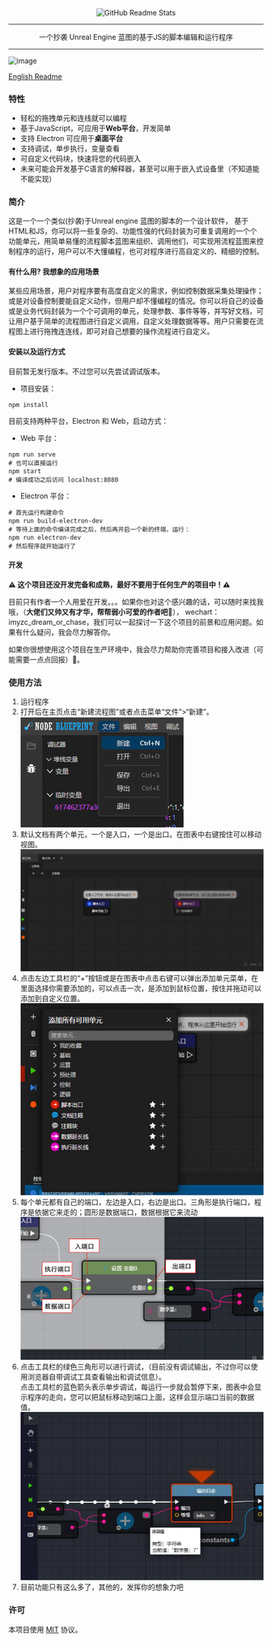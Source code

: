 
<p align="center">
 <img width="240px" src="https://raw.githubusercontent.com/imengyu/node-blueprint/master/src/assets/images/logo-huge.png" align="center" alt="GitHub Readme Stats" />
 <hr>
 <p align="center">一个抄袭 Unreal Engine 蓝图的基于JS的脚本编辑和运行程序</p>
</p>

---

![image](https://raw.githubusercontent.com/imengyu/node-blueprint/master/images/preview.jpg)

[English Readme](https://github.com/imengyu/node-blueprint/blob/master/README.en.md)
### 特性

* 轻松的拖拽单元和连线就可以编程
* 基于JavaScript，可应用于**Web平台**，开发简单
* 支持 Electron 可应用于**桌面平台**
* 支持调试，单步执行，变量查看
* 可自定义代码块，快速将您的代码嵌入
* 未来可能会开发基于C语言的解释器，甚至可以用于嵌入式设备里（不知道能不能实现）
### 简介

这是一个一个类似(抄袭)于Unreal engine 蓝图的脚本的一个设计软件， 基于HTML和JS，你可以将一些复杂的、功能性强的代码封装为可重复调用的一个个功能单元，用简单易懂的流程脚本蓝图来组织、调用他们，可实现用流程蓝图来控制程序的运行，用户可以不大懂编程，也可对程序进行高自定义的、精细的控制。

#### 有什么用? 我想象的应用场景

某些应用场景，用户对程序要有高度自定义的需求，例如控制数据采集处理操作；或是对设备控制要能自定义动作，但用户却不懂编程的情况。你可以将自己的设备或是业务代码封装为一个个可调用的单元，处理参数、事件等等，并写好文档，可让用户基于简单的流程图进行自定义调用，自定义处理数据等等。用户只需要在流程图上进行拖拽连连线，即可对自己想要的操作流程进行自定义。

#### 安装以及运行方式

目前暂无发行版本。不过您可以先尝试调试版本。

* 项目安装：

```
npm install
```

目前支持两种平台，Electron 和 Web，启动方式：

* Web 平台：

```
npm run serve
# 也可以直接运行
npm start
# 编译成功之后访问 localhost:8080
```

* Electron 平台：

```
# 首先运行构建命令
npm run build-electron-dev
# 等待上面的命令编译完成之后，然后再开启一个新的终端，运行：
npm run electron-dev
# 然后程序就开始运行了
```
#### 开发

**⚠ 这个项目还没开发完备和成熟，最好不要用于任何生产的项目中！⚠**

目前只有作者一个人用爱在开发。。。如果你也对这个感兴趣的话，可以随时来找我哦，（**大佬们又帅又有才华，帮帮弱小可爱的作者吧🙂**），
wechart： imyzc_dream_or_chase，我们可以一起探讨一下这个项目的前景和应用问题。如果有什么疑问，我会尽力解答你。

如果你很想使用这个项目在生产环境中，我会尽力帮助你完善项目和接入改进（可能需要一点点回报）🌈。

### 使用方法

1. 运行程序
2. 打开后在主页点击“新建流程图”或者点击菜单“文件”>“新建”。
   ![image](https://raw.githubusercontent.com/imengyu/node-blueprint/master/images/help1.jpg)
3. 默认文档有两个单元，一个是入口，一个是出口。在图表中右键按住可以移动视图。
   ![image](https://raw.githubusercontent.com/imengyu/node-blueprint/master/images/help2.jpg)
4. 点击左边工具栏的“+”按钮或是在图表中点击右键可以弹出添加单元菜单，在里面选择你需要添加的，可以点击一次，是添加到鼠标位置，按住并拖动可以添加到自定义位置。
   ![image](https://raw.githubusercontent.com/imengyu/node-blueprint/master/images/help3.jpg)
5. 每个单元都有自己的端口，左边是入口，右边是出口。三角形是执行端口，程序是依据它来走的；圆形是数据端口，数据根据它来流动
   ![image](https://raw.githubusercontent.com/imengyu/node-blueprint/master/images/help4.jpg)
6. 点击工具栏的绿色三角形可以进行调试，（目前没有调试输出，不过你可以使用浏览器自带调试工具查看输出和调试信息）。<br>
   点击工具栏的蓝色箭头表示单步调试，每运行一步就会暂停下来，图表中会显示程序的走向，您可以把鼠标移动到端口上面，这样会显示端口当前的数据值。
   ![image](https://raw.githubusercontent.com/imengyu/node-blueprint/master/images/help5.jpg)
7. 目前功能只有这么多了，其他的，发挥你的想象力吧
### 许可

本项目使用 [MIT](https://github.com/imengyu/node-blueprint/blob/master/LICENSE) 协议。
